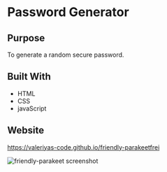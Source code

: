 # Password Generator 

## Purpose
To generate a random secure password. 

## Built With
* HTML
* CSS
* javaScript

## Website

https://valeriyas-code.github.io/friendly-parakeetfrei


![friendly-parakeet screenshot](https://user-images.githubusercontent.com/85139016/125220550-efbb5180-e294-11eb-9b27-822724df3616.png)


